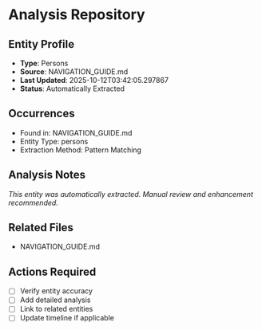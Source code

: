# Analysis Repository

## Entity Profile
- **Type**: Persons
- **Source**: NAVIGATION_GUIDE.md
- **Last Updated**: 2025-10-12T03:42:05.297867
- **Status**: Automatically Extracted

## Occurrences
- Found in: NAVIGATION_GUIDE.md
- Entity Type: persons
- Extraction Method: Pattern Matching

## Analysis Notes
*This entity was automatically extracted. Manual review and enhancement recommended.*

## Related Files
- NAVIGATION_GUIDE.md

## Actions Required
- [ ] Verify entity accuracy
- [ ] Add detailed analysis
- [ ] Link to related entities
- [ ] Update timeline if applicable
